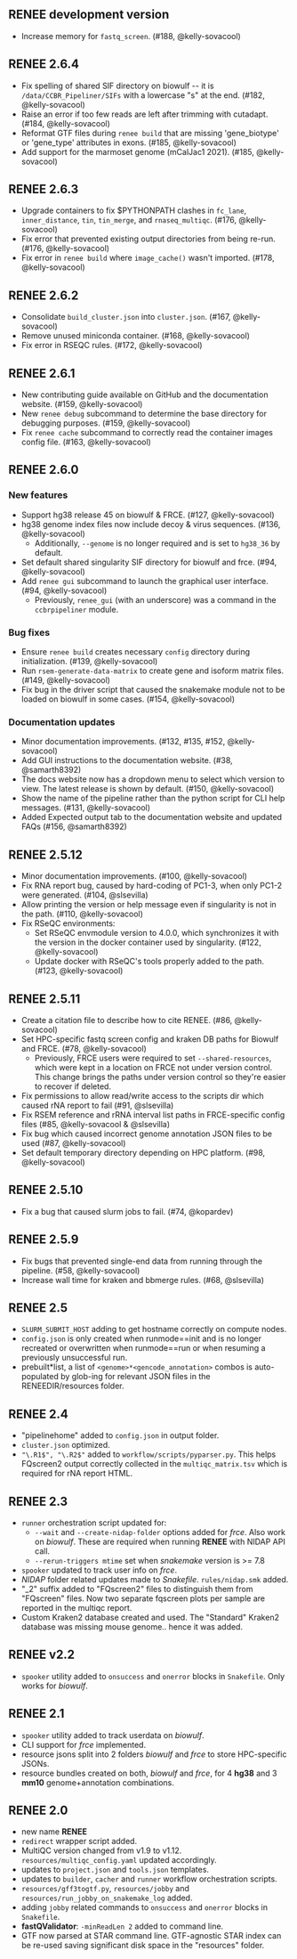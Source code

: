 ## RENEE development version

- Increase memory for `fastq_screen`. (#188, @kelly-sovacool)

## RENEE 2.6.4

- Fix spelling of shared SIF directory on biowulf -- it is `/data/CCBR_Pipeliner/SIFs` with a lowercase "s" at the end. (#182, @kelly-sovacool)
- Raise an error if too few reads are left after trimming with cutadapt. (#184, @kelly-sovacool)
- Reformat GTF files during `renee build` that are missing 'gene_biotype' or 'gene_type' attributes in exons. (#185, @kelly-sovacool)
- Add support for the marmoset genome (mCalJac1 2021). (#185, @kelly-sovacool)

## RENEE 2.6.3

- Upgrade containers to fix $PYTHONPATH clashes in `fc_lane`, `inner_distance`, `tin`, `tin_merge`, and `rnaseq_multiqc`. (#176, @kelly-sovacool)
- Fix error that prevented existing output directories from being re-run. (#176, @kelly-sovacool)
- Fix error in `renee build` where `image_cache()` wasn't imported. (#178, @kelly-sovacool)

## RENEE 2.6.2

- Consolidate `build_cluster.json` into `cluster.json`. (#167, @kelly-sovacool)
- Remove unused miniconda container. (#168, @kelly-sovacool)
- Fix error in RSEQC rules. (#172, @kelly-sovacool)

## RENEE 2.6.1

- New contributing guide available on GitHub and the documentation website. (#159, @kelly-sovacool)
- New `renee debug` subcommand to determine the base directory for debugging purposes. (#159, @kelly-sovacool)
- Fix `renee cache` subcommand to correctly read the container images config file. (#163, @kelly-sovacool)

## RENEE 2.6.0

### New features

- Support hg38 release 45 on biowulf & FRCE. (#127, @kelly-sovacool)
- hg38 genome index files now include decoy & virus sequences. (#136, @kelly-sovacool)
  - Additionally, `--genome` is no longer required and is set to `hg38_36` by default.
- Set default shared singularity SIF directory for biowulf and frce. (#94, @kelly-sovacool)
- Add `renee gui` subcommand to launch the graphical user interface. (#94, @kelly-sovacool)
  - Previously, `renee_gui` (with an underscore) was a command in the `ccbrpipeliner` module.

### Bug fixes

- Ensure `renee build` creates necessary `config` directory during initialization. (#139, @kelly-sovacool)
- Run `rsem-generate-data-matrix` to create gene and isoform matrix files. (#149, @kelly-sovacool)
- Fix bug in the driver script that caused the snakemake module not to be loaded on biowulf in some cases. (#154, @kelly-sovacool)

### Documentation updates

- Minor documentation improvements. (#132, #135, #152, @kelly-sovacool)
- Add GUI instructions to the documentation website. (#38, @samarth8392)
- The docs website now has a dropdown menu to select which version to view. The latest release is shown by default. (#150, @kelly-sovacool)
- Show the name of the pipeline rather than the python script for CLI help messages. (#131, @kelly-sovacool)
- Added Expected output tab to the documentation website and updated FAQs (#156, @samarth8392)

## RENEE 2.5.12

- Minor documentation improvements. (#100, @kelly-sovacool)
- Fix RNA report bug, caused by hard-coding of PC1-3, when only PC1-2 were generated. (#104, @slsevilla)
- Allow printing the version or help message even if singularity is not in the path. (#110, @kelly-sovacool)
- Fix RSeQC environments:
  - Set RSeQC envmodule version to 4.0.0, which synchronizes it with the version in the docker container used by singularity. (#122, @kelly-sovacool)
  - Update docker with RSeQC's tools properly added to the path. (#123, @kelly-sovacool)

## RENEE 2.5.11

- Create a citation file to describe how to cite RENEE. (#86, @kelly-sovacool)
- Set HPC-specific fastq screen config and kraken DB paths for Biowulf and FRCE. (#78, @kelly-sovacool)
  - Previously, FRCE users were required to set `--shared-resources`,
    which were kept in a location on FRCE not under version control.
    This change brings the paths under version control so they're easier to recover if deleted.
- Fix permissions to allow read/write access to the scripts dir which caused rNA report to fail (#91, @slsevilla)
- Fix RSEM reference and rRNA interval list paths in FRCE-specific config files (#85, @kelly-sovacool & @slsevilla)
- Fix bug which caused incorrect genome annotation JSON files to be used (#87, @kelly-sovacool)
- Set default temporary directory depending on HPC platform. (#98, @kelly-sovacool)

## RENEE 2.5.10

- Fix a bug that caused slurm jobs to fail. (#74, @kopardev)

## RENEE 2.5.9

- Fix bugs that prevented single-end data from running through the pipeline. (#58, @kelly-sovacool)
- Increase wall time for kraken and bbmerge rules. (#68, @slsevilla)

## RENEE 2.5

- `SLURM_SUBMIT_HOST` adding to get hostname correctly on compute nodes.
- `config.json` is only created when runmode==init and is no longer recreated or overwritten when runmode==run or when resuming a previously unsuccessful run.
- prebuilt*list, a list of `<genome>*<gencode_annotation>` combos is auto-populated by glob-ing for relevant JSON files in the RENEEDIR/resources folder.

## RENEE 2.4

- "pipelinehome" added to `config.json` in output folder.
- `cluster.json` optimized.
- `"\.R1$", "\.R2$"` added to `workflow/scripts/pyparser.py`. This helps FQscreen2 output correctly collected in the `multiqc_matrix.tsv` which is required for rNA report HTML.

## RENEE 2.3

- `runner` orchestration script updated for:
  - `--wait` and `--create-nidap-folder` options added for _frce_. Also work on _biowulf_. These are required when running **RENEE** with NIDAP API call.
  - `--rerun-triggers mtime` set when _snakemake_ version is >= 7.8
- `spooker` updated to track user info on _frce_.
- _NIDAP_ folder related updates made to _Snakefile_. `rules/nidap.smk` added.
- "\_2" suffix added to "FQscreen2" files to distinguish them from "FQscreen" files. Now two separate fqscreen plots per sample are reported in the multiqc report.
- Custom Kraken2 database created and used. The "Standard" Kraken2 database was missing mouse genome.. hence it was added.

## RENEE v2.2

- `spooker` utility added to `onsuccess` and `onerror` blocks in `Snakefile`. Only works for _biowulf_.

## RENEE 2.1

- `spooker` utility added to track userdata on _biowulf_.
- CLI support for _frce_ implemented.
- resource jsons split into 2 folders _biowulf_ and _frce_ to store HPC-specific JSONs.
- resource bundles created on both, _biowulf_ and _frce_, for 4 **hg38** and 3 **mm10** genome+annotation combinations.

## RENEE 2.0

- new name **RENEE**
- `redirect` wrapper script added.
- MultiQC version changed from v1.9 to v1.12. `resources/multiqc_config.yaml` updated accordingly.
- updates to `project.json` and `tools.json` templates.
- updates to `builder`, `cacher` and `runner` workflow orchestration scripts.
- `resources/gff3togtf.py`, `resources/jobby` and `resources/run_jobby_on_snakemake_log` added.
- adding `jobby` related commands to `onsuccess` and `onerror` blocks in `Snakefile`.
- **fastQValidator**: `-minReadLen 2` added to command line.
- GTF now parsed at STAR command line. GTF-agnostic STAR index can be re-used saving significant disk space in the "resources" folder.
